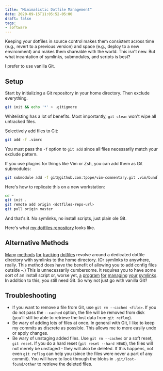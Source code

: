 ```yaml
---
title: "Minimalistic Dotfile Management"
date: 2020-09-15T11:05:52-05:00
draft: false
tags: 
- software
---
```


Keeping your dotfiles in source control makes them consistent across time (e.g., revert to a previous version) and space (e.g., deploy to a new environment) and makes them shareable with the world. This isn't new. But what incantation of symlinks, submodules, and scripts is best?

I prefer to use vanilla Git.

## Setup

Start by initializing a Git repository in your home directory. Then exclude everything.

```sh
git init && echo '*' > .gitignore
```

Whitelisting has a lot of benefits. Most importantly, `git clean` won't wipe all untracked files.

Selectively add files to Git:

```sh
git add -f .vimrc
```

You must pass the `-f` option to `git add` since all files necessarily match your exclude pattern.

If you use plugins for things like Vim or Zsh, you can add them as Git submodules: 

```sh
git submodule add -f git@github.com:tpope/vim-commentary.git .vim/bundle/
```

Here's how to replicate this on a new workstation:

```sh
cd ~
git init .
git remote add origin <dotfiles-repo-url>
git pull origin master
```

And that's it. No symlinks, no install scripts, just plain ole Git.

Here's what [my dotfiles repository](https://github.com/dempe/dotfiles) looks like.

## Alternative Methods

[Many](https://medium.com/@webprolific/getting-started-with-dotfiles-43c3602fd789) [methods](https://www.anishathalye.com/2014/08/03/managing-your-dotfiles/) [for](https://medium.com/@driesvints/getting-started-with-dotfiles-76bf046d035c) [tracking](https://zachholman.com/2010/08/dotfiles-are-meant-to-be-forked/) [dotfiles](https://github.com/ryanb/dotfiles) revolve around a dedicated dotfile directory with symlinks to the home directory. (Or symlinks to anywhere, really. This method does have the benefit of allowing you to add config files outside `~`.)
This is unnecessarily cumbersome. It requires you to have some sort of an install script or, worse yet, [a](https://www.gnu.org/software/stow/) [program](https://github.com/deadc0de6/dotdrop) [for](https://github.com/jbernard/dotfiles) [managing](https://github.com/andsens/homeshick) [your](https://github.com/RichiH/vcsh) [symlinks](https://github.com/TheLocehiliosan/yadm). In addition to this, you still need Git. So why not just go with vanilla Git?

## Troubleshooting

* If you want to remove a file from Git, use `git rm --cached <file>`. If you do not pass the `--cached` option, the file will be removed from disk (you'll still be able to retrieve the lost data from `git reflog`).
* Be wary of adding lots of files at once. In general with Git, I like to keep my commits as discrete as possible. This allows me to more easily undo or apply changes.
* Be wary of unstaging added files. Use `git rm --cached` or a soft reset, `git reset`. If you do a hard reset (`git reset --hard HEAD`), the files will not merely be unstaged - they will also be deleted. If this happens, not even `git reflog` can help you (since the files were never a part of any commit). You will have to look through the blobs in `.git/lost-found/other` to retrieve the deleted files.

